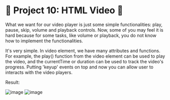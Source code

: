 
# 🎯 Project 10: HTML Video 🥁

What we want for our video player is just some simple functionalities: play, pause, skip, volume and playback controls. Now, some of you may feel it is hard because for some tasks, like volume or playback, you do not know how to implement the functionalities. 

It's very simple. In video element, we have many attributes and functions. For example, the play() function from the video element can be used to play the video, and the currentTime or duration can be used to track the video's progress. Putting 'keyup' events on top and now you can allow user to interacts with the video players.

Result:

![image](https://github.com/user-attachments/assets/7b24a221-4db6-49ac-840c-d6fde3264920)
![image](https://github.com/user-attachments/assets/01aad7de-84c8-4110-8d00-a45dbc545f50)
